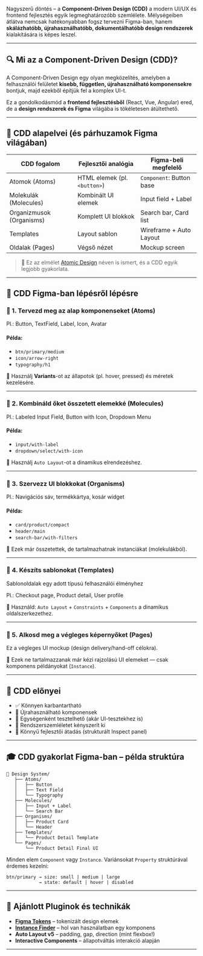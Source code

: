 Nagyszerű döntés – a **Component-Driven Design (CDD)** a modern UI/UX és frontend fejlesztés egyik legmeghatározóbb szemlélete. Mélységeiben átlátva nemcsak hatékonyabban fogsz tervezni Figma-ban, hanem **skálázhatóbb, újrahasználhatóbb, dokumentálhatóbb design rendszerek** kialakítására is képes leszel.

---

## 🔍 **Mi az a Component-Driven Design (CDD)?**

A Component-Driven Design egy olyan megközelítés, amelyben a felhasználói felületet **kisebb, független, újrahasználható komponensekre** bontjuk, majd ezekből építjük fel a komplex UI-t.

Ez a gondolkodásmód a **frontend fejlesztésből** (React, Vue, Angular) ered, de a **design rendszerek és Figma** világába is tökéletesen átültethető.

---

## 🧱 **CDD alapelvei (és párhuzamok Figma világában)**

| CDD fogalom              | Fejlesztői analógia          | Figma-beli megfelelő     |
| ------------------------ | ---------------------------- | ------------------------ |
| Atomok (Atoms)           | HTML elemek (pl. `<button>`) | `Component`: Button base |
| Molekulák (Molecules)    | Kombinált UI elemek          | Input field + Label      |
| Organizmusok (Organisms) | Komplett UI blokkok          | Search bar, Card list    |
| Templates                | Layout sablon                | Wireframe + Auto Layout  |
| Oldalak (Pages)          | Végső nézet                  | Mockup screen            |

> 📖 Ez az elmélet [Atomic Design](https://bradfrost.com/blog/post/atomic-web-design/) néven is ismert, és a CDD egyik legjobb gyakorlata.

---

## 📁 **CDD Figma-ban lépésről lépésre**

### 🧩 1. **Tervezd meg az alap komponenseket (Atoms)**

Pl.: Button, TextField, Label, Icon, Avatar

#### Példa:

* `btn/primary/medium`
* `icon/arrow-right`
* `typography/h1`

🎯 Használj **Variants**-ot az állapotok (pl. hover, pressed) és méretek kezelésére.

---

### 🧩 2. **Kombináld őket összetett elemekké (Molecules)**

Pl.: Labeled Input Field, Button with Icon, Dropdown Menu

#### Példa:

* `input/with-label`
* `dropdown/select/with-icon`

🎯 Használj `Auto Layout`-ot a dinamikus elrendezéshez.

---

### 🧩 3. **Szervezz UI blokkokat (Organisms)**

Pl.: Navigációs sáv, termékkártya, kosár widget

#### Példa:

* `card/product/compact`
* `header/main`
* `search-bar/with-filters`

🎯 Ezek már összetettek, de tartalmazhatnak instanciákat (molekulákból).

---

### 🧩 4. **Készíts sablonokat (Templates)**

Sablonoldalak egy adott típusú felhasználói élményhez

Pl.: Checkout page, Product detail, User profile

🎯 Használd: `Auto Layout` + `Constraints` + `Components` a dinamikus oldalszerkezethez.

---

### 🧩 5. **Alkosd meg a végleges képernyőket (Pages)**

Ez a végleges UI mockup (design delivery/hand-off célokra).

🎯 Ezek ne tartalmazzanak már kézi rajzolású UI elemeket — csak komponens példányokat (`Instance`).

---

## 🧠 **CDD előnyei**

* ✅ Könnyen karbantartható
* 🔁 Újrahasználható komponensek
* 🧪 Egységenként tesztelhető (akár UI-tesztekhez is)
* 📐 Rendszerszemléletet kényszerít ki
* 🧩 Könnyű fejlesztői átadás (strukturált Inspect panel)

---

## 🎓 **CDD gyakorlat Figma-ban – példa struktúra**

```plaintext
📁 Design System/
   ├── Atoms/
   │   ├── Button
   │   ├── Text Field
   │   └── Typography
   ├── Molecules/
   │   ├── Input + Label
   │   └── Search Bar
   ├── Organisms/
   │   ├── Product Card
   │   └── Header
   ├── Templates/
   │   └── Product Detail Template
   └── Pages/
       └── Product Detail Final UI
```

Minden elem `Component` vagy `Instance`. Variánsokat `Property` struktúrával érdemes kezelni:

```plaintext
btn/primary → size: small | medium | large
            → state: default | hover | disabled
```

---

## 🔧 **Ajánlott Pluginok és technikák**

* **[Figma Tokens](https://www.figma.com/community/plugin/843461159747178978/Tokens-Studio-for-Figma)** – tokenizált design elemek
* **[Instance Finder](https://www.figma.com/community/plugin/896126202276396046/Instance-Finder)** – hol van használatban egy komponens
* **Auto Layout v5** – padding, gap, direction (mint flexbox!)
* **Interactive Components** – állapotváltás interakció alapján

---


